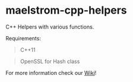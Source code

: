 # maelstrom-cpp-helpers
C++ Helpers with various functions.

Requirements:
> C++11

> OpenSSL for Hash class

For more information check our [Wiki](https://github.com/Anddrw/maelstrom-cpp-helpers/wiki)!
